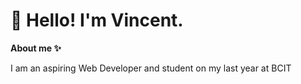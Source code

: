 <div>
    <h1>&#128075; Hello! I'm Vincent.</h1>
    <p font-size="5rem"> <strong>About me &#10024;</strong> </p>
    <p>I am an aspiring Web Developer and student on my last year at BCIT </p>
    
</div>

<!--
**vwong21/vwong21** is a ✨ _special_ ✨ repository because its `README.md` (this file) appears on your GitHub profile.

Here are some ideas to get you started:

- 🔭 I’m currently working on ...
- 🌱 I’m currently learning ...
- 👯 I’m looking to collaborate on ...
- 🤔 I’m looking for help with ...
- 💬 Ask me about ...
- 📫 How to reach me: ...
- 😄 Pronouns: ...
- ⚡ Fun fact: ...
-->
